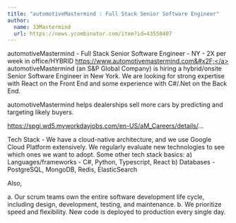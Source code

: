 ```yaml
---
title: "automotiveMastermind : Full Stack Senior Software Engineer"
author:
  name: 33Mastermind
  url: https://news.ycombinator.com/item?id=43550407
---
```

automotiveMastermind - Full Stack Senior Software Engineer - NY - 2X per week in office&#x2F;HYBRID <a href="https:&#x2F;&#x2F;www.automotivemastermind.com&#x2F;" rel="nofollow">https:&#x2F;&#x2F;www.automotivemastermind.com&#x2F;</a>
automotiveMastermind (an S&amp;P Global Company) is hiring a hybrid&#x2F;onsite Senior Software Engineer in New York. We are looking for strong expertise with React on the Front End and some experience with C#&#x2F;.Net on the Back End.

automotiveMastermind helps dealerships sell more cars by predicting and targeting likely buyers.

<a href="https:&#x2F;&#x2F;spgi.wd5.myworkdayjobs.com&#x2F;en-US&#x2F;aM_Careers&#x2F;details&#x2F;" rel="nofollow">https:&#x2F;&#x2F;spgi.wd5.myworkdayjobs.com&#x2F;en-US&#x2F;aM_Careers&#x2F;details&#x2F;</a>...

Tech Stack - We have a cloud-native architecture, and we use Google Cloud Platform extensively. We regularly evaluate new technologies to see which ones we want to adopt. Some other tech stack basics: a) Languages&#x2F;frameworks - C#, Python, Typescript, React b) Databases - PostgreSQL, MongoDB, Redis, ElasticSearch

Also,

a. Our scrum teams own the entire software development life cycle, including design, development, testing, and maintenance. b. We prioritize speed and flexibility. New code is deployed to production every single day.
<JobApplication />
